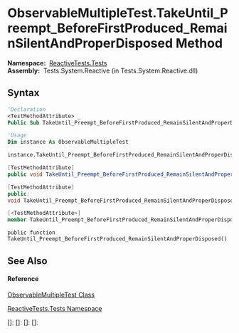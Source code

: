 # ObservableMultipleTest.TakeUntil\_Preempt\_BeforeFirstProduced\_RemainSilentAndProperDisposed Method

**Namespace:**  [ReactiveTests.Tests](ReactiveTests.Tests\ReactiveTests.Tests.md)  
**Assembly:**  Tests.System.Reactive (in Tests.System.Reactive.dll)

## Syntax

```vb
'Declaration
<TestMethodAttribute> _
Public Sub TakeUntil_Preempt_BeforeFirstProduced_RemainSilentAndProperDisposed
```

```vb
'Usage
Dim instance As ObservableMultipleTest

instance.TakeUntil_Preempt_BeforeFirstProduced_RemainSilentAndProperDisposed()
```

```csharp
[TestMethodAttribute]
public void TakeUntil_Preempt_BeforeFirstProduced_RemainSilentAndProperDisposed()
```

```c++
[TestMethodAttribute]
public:
void TakeUntil_Preempt_BeforeFirstProduced_RemainSilentAndProperDisposed()
```

```fsharp
[<TestMethodAttribute>]
member TakeUntil_Preempt_BeforeFirstProduced_RemainSilentAndProperDisposed : unit -> unit 
```

```jscript
public function TakeUntil_Preempt_BeforeFirstProduced_RemainSilentAndProperDisposed()
```

## See Also

#### Reference

[ObservableMultipleTest Class](ObservableMultipleTest\ObservableMultipleTest.md)

[ReactiveTests.Tests Namespace](ReactiveTests.Tests\ReactiveTests.Tests.md)

[]: 
[]: 
[]: 
[]: 